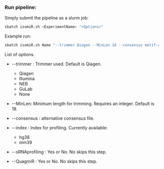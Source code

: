 ### Run pipeline:

Simply submit the pipeline as a slurm job:

```bash
sbatch isomiR.sh <ExperimentName> "<Options>"
```

Example run:

```bash
sbatch isomiR.sh Name "--trimmer Qiagen --MinLen 18 --consensus motif-consensus.fa --index hg38"
```

List of options.

* --trimmer : Trimmer used. Default is Qiagen.
    * Qiagen
    * Illumina
    * NEB
    * GuLab
    * None

* --MinLen: Minimum length for trimming. Requires an integer. Default is 18.

* --consensus : alternative consensus file.

* --index : Index for profiling. Currently available:
    * hg38
    * mm39

* --sRNAprofiling : Yes or No. No skips this step.

* --QuagmiR : Yes or No. No skips this step.
